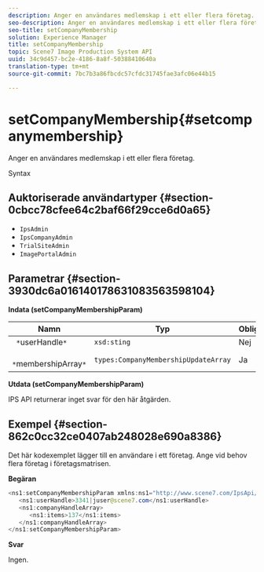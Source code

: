 ```yaml
---
description: Anger en användares medlemskap i ett eller flera företag.
seo-description: Anger en användares medlemskap i ett eller flera företag.
seo-title: setCompanyMembership
solution: Experience Manager
title: setCompanyMembership
topic: Scene7 Image Production System API
uuid: 34c9d457-bc2e-4186-8a8f-50388410640a
translation-type: tm+mt
source-git-commit: 7bc7b3a86fbcdc57cfdc31745fae3afc06e44b15

---
```



# setCompanyMembership{#setcompanymembership}

Anger en användares medlemskap i ett eller flera företag.

Syntax

## Auktoriserade användartyper {#section-0cbcc78cfee64c2baf66f29cce6d0a65}

* `IpsAdmin`
* `IpsCompanyAdmin`
* `TrialSiteAdmin`
* `ImagePortalAdmin`

## Parametrar {#section-3930dc6a016140178631083563598104}

**Indata (setCompanyMembershipParam)**

| Namn | Typ | Obligatoriskt | Beskrivning |
|---|---|---|---|
| ` *`userHandle`*` | `xsd:sting` | Nej | Användarhandtag. |
| ` *`membershipArray`*` | `types:CompanyMembershipUpdateArray` | Ja | Array med företag. |

**Utdata (setCompanyMembershipParam)**

IPS API returnerar inget svar för den här åtgärden.

## Exempel {#section-862c0cc32ce0407ab248028e690a8386}

Det här kodexemplet lägger till en användare i ett företag. Ange vid behov flera företag i företagsmatrisen.

**Begäran**

```java
<ns1:setCompanyMembershipParam xmlns:ns1="http://www.scene7.com/IpsApi/xsd">
   <ns1:userHandle>3341|juser@scene7.com</ns1:userHandle>
   <ns1:companyHandleArray>
      <ns1:items>137</ns1:items>
   </ns1:companyHandleArray>
</ns1:setCompanyMembershipParam>
```

**Svar**

Ingen.
